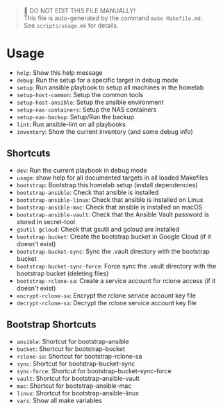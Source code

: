 > 🤖 DO NOT EDIT THIS FILE MANUALLY! \
> This file is auto-generated by the command `make Makefile.md`. \
> See `scripts/usage.mk` for details.

# Usage
- `help`:  Show this help message
- `debug`:  Run the setup for a specific target in debug mode
- `setup`:  Run ansible playbook to setup all machines in the homelab
- `setup-host-common`:  Setup the common tools
- `setup-host-ansible`:  Setup the ansible environment
- `setup-nas-containers`:  Setup the NAS containers
- `setup-nas-backup`:  Setup/Run the backup
- `lint`:  Run ansible-lint on all playbooks
- `inventory`:  Show the current inventory (and some debug info)

## Shortcuts
- `dev`:  Run the current playbook in debug mode
- `usage`:  show help for all documented targets in all loaded Makefiles
- `bootstrap`:  Bootstrap this homelab setup (install dependencies)
- `bootstrap-ansible`:  Check that ansible is installed
- `bootstrap-ansible-linux`:  Check that ansible is installed on Linux
- `bootstrap-ansible-mac`:  Check that ansible is installed on macOS
- `bootstrap-ansible-vault`:  Check that the Ansible Vault password is stored in secret-tool
- `gsutil gcloud`:  Check that gsutil and gcloud are installed
- `bootstrap-bucket`:  Create the bootstrap bucket in Google Cloud (if it doesn't exist)
- `bootstrap-bucket-sync`:  Sync the .vault directory with the bootstrap bucket
- `bootstrap-bucket-sync-force`:  Force sync the .vault directory with the bootstrap bucket (deleting files)
- `bootstrap-rclone-sa`:  Create a service account for rclone access (if it doesn't exist)
- `encrypt-rclone-sa`:  Encrypt the rclone service account key file
- `decrypt-rclone-sa`:  Decrypt the rclone service account key file

## Bootstrap Shortcuts
- `ansible`:  Shortcut for bootstrap-ansible
- `bucket`:  Shortcut for bootstrap-bucket
- `rclone-sa`:  Shortcut for bootstrap-rclone-sa
- `sync`:  Shortcut for bootstrap-bucket-sync
- `sync-force`:  Shortcut for bootstrap-bucket-sync-force
- `vault`:  Shortcut for bootstrap-ansible-vault
- `mac`:  Shortcut for bootstrap-ansible-mac
- `linux`:  Shortcut for bootstrap-ansible-linux
- `vars`:  Show all make variables
